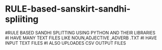 # RULE-based-sanskirt-sandhi-spliiting
#RULE BASED SANDHI SPLITTING USING PYTHON AND THEIR LIBRARIES
#I HAVE MANY TEXT FILES LIKE NOUN,ADJECTIVE ,ADVERB .TXT
#I HAVE INPUT TEXT FILES
#I ALSO UPLOADES CSV OUTPUT FILES 
